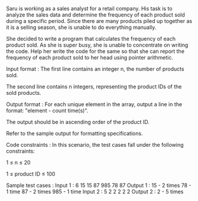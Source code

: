Saru is working as a sales analyst for a retail company. His task is to analyze the sales data and determine the frequency of each product sold during a specific period. Since there are many products piled up together as it is a selling season, she is unable to do everything manually.



She decided to write a program that calculates the frequency of each product sold. As she is super busy, she is unable to concentrate on writing the code. Help her write the code for the same so that she can report the frequency of each product sold to her head using pointer arithmetic.

Input format :
The first line contains an integer n, the number of products sold.

The second line contains n integers, representing the product IDs of the sold products.

Output format :
For each unique element in the array, output a line in the format: "element - count time(s)".

The output should be in ascending order of the product ID.



Refer to the sample output for formatting specifications.

Code constraints :
In this scenario, the test cases fall under the following constraints:

1 ≤ n ≤ 20

1 ≤ product ID ≤ 100

Sample test cases :
Input 1 :
6
15 15 87 985 78 87
Output 1 :
15 - 2 times
78 - 1 time
87 - 2 times
985 - 1 time
Input 2 :
5
2 2 2 2 2
Output 2 :
2 - 5 times
